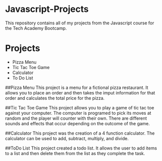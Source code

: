 # Javascript-Projects
This repository contains all of my projects from the Javascript course for the Tech Academy Bootcamp.

# Projects
* Pizza Menu
* Tic Tac Toe Game
* Calculator
* To Do List

##Pizza Menu
This project is a menu for a fictional pizza restaurant. It allows you to place an order and then takes the imput information for that order and calculates the total price for the pizza.

##Tic Tac Toe Game 
This project allows you to play a game of tic tac toe against your computer. The computer is programed to pick its moves at random and the player will counter with their own. There are different sounds and effects that occur depending on the outcome of the game. 

##Calculator
This project was the creation of a 4 function calculator. The calculator can be used to add, subtract, multiply, and divide.

##ToDo List
This project created a todo list. It allows the user to add items to a list and then delete them from the list as they complete the task. 

